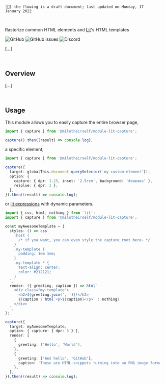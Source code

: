 <br>

`[🔖] the flowing is a draft document; last updated on Monday, 17 January 2022`

<br>

Rasterize common HTML elements and [Lit](https://github.com/lit/lit)'s HTML templates

![GitHub](https://img.shields.io/github/license/MiloTheirself/module-lit-capture?label=License)
![GitHub issues](https://img.shields.io/github/issues/MiloTheirself/module-lit-capture?label=Issues)
![Discord](https://img.shields.io/discord/494388532270465024?label=Discord)

[...]

<br>

<!--## Documentation

Full documentation is available at [applic.dev](https://applic.dev/outline/module-lit-capture).

<br>-->

## Overview

[...]

<br>

## Usage

This module allows you to easily capture the entire browser page,

```typescript
import { capture } from '@milotheirself/module-lit-capture';

capture().then((result) => console.log);
```

a specific element,

```typescript
import { capture } from '@milotheirself/module-lit-capture';

capture({
  target: globalThis.document.querySelector('my-custom-element')!,
  option: {
    capture: { dpr: 1.25, inset: '2.5rem', background: '#eaeaea' },
    resolve: { dpr: 3 },
  },
}).then((result) => console.log);
```

or [lit expressions](https://lit.dev/docs/templates/expressions/) with dynamic parameters.

```typescript
import { css, html, nothing } from 'lit';
import { capture } from '@milotheirself/module-lit-capture';

const myAwesomeTemplate = {
  styles: () => css`
    :host {
      /* if you want, you can even style the capture root here~ */
    }
    .my-template {
      padding: 1em 1em;
    }
    .my-template * {
      text-align: center;
      color: #212121;
    }
  `,
  render: ({ greeting, caption }) => html`
    <div class="my-template">
      <h2>${greeting.join(', ')}!</h2>
      ${caption ? html`<p>${caption}</p>` : nothing}
    </div>
  `,
};

capture({
  target: myAwesomeTemplate,
  option: { capture: { dpr: 5 } },
  render: [
    {
      greeting: ['Hello', 'World'],
    },
    {
      greeting: ['And hello', 'GitHub'],
      caption: 'These are HTML-snippets turning into an PNG image format–',
    },
  ],
}).then((result) => console.log);
```

<!--### Contributing

Please see [CONTRIBUTING.md]().-->
